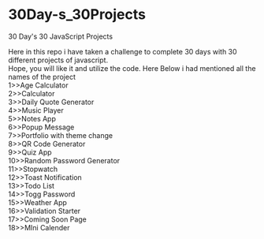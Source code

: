 # 30Day-s_30Projects

30 Day's 30 JavaScript Projects

Here in this repo i have taken a challenge to complete 30 days with 30 different projects of javascript.</br>
Hope, you will like it and utilize the code.
Here Below i had mentioned all the names of the project</br>
1>>Age Calculator</br>
2>>Calculator</br>
3>>Daily Quote Generator</br>
4>>Music Player</br>
5>>Notes App</br>
6>>Popup Message</br>
7>>Portfolio with theme change</br>
8>>QR Code Generator</br>
9>>Quiz App</br>
10>>Random Password Generator</br>
11>>Stopwatch</br>
12>>Toast Notification</br>
13>>Todo List</br>
14>>Togg Password</br>
15>>Weather App</br>
16>>Validation Starter</br>
17>>Coming Soon Page</br>
18>>MIni Calender</br>
